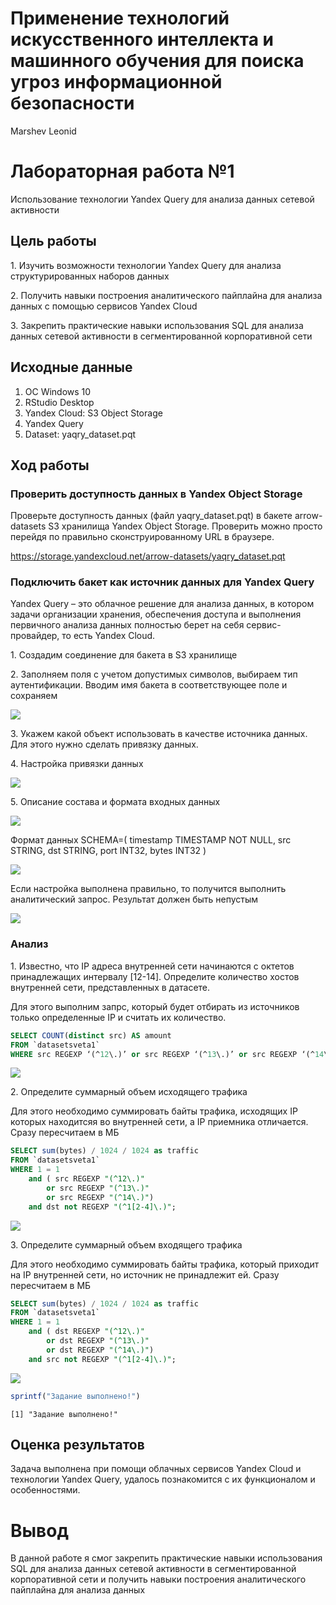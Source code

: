 Применение технологий искусственного интеллекта и машинного обучения для
поиска угроз информационной безопасности
================
Marshev Leonid

# Лабораторная работа №1

Использование технологии Yandex Query для анализа данных сетевой
активности

## Цель работы

1\. Изучить возможности технологии Yandex Query для анализа
структурированных наборов данных

2\. Получить навыки построения аналитического пайплайна для анализа
данных с помощью сервисов Yandex Cloud

3\. Закрепить практические навыки использования SQL для анализа данных
сетевой активности в сегментированной корпоративной сети

## Исходные данные

1.  ОС Windows 10
2.  RStudio Desktop
3.  Yandex Cloud: S3 Object Storage
4.  Yandex Query
5.  Dataset: yaqry_dataset.pqt

## Ход работы

### Проверить доступность данных в Yandex Object Storage

Проверьте доступность данных (файл yaqry_dataset.pqt) в бакете
arrow-datasets S3 хранилища Yandex Object Storage. Проверить можно
просто перейдя по правильно сконструированному URL в браузере.

https://storage.yandexcloud.net/arrow-datasets/yaqry_dataset.pqt

### Подключить бакет как источник данных для Yandex Query

Yandex Query – это облачное решение для анализа данных, в котором задачи
организации хранения, обеспечения доступа и выполнения первичного
анализа данных полностью берет на себя сервис-провайдер, то есть Yandex
Cloud.

1\. Создадим соединение для бакета в S3 хранилище

2\. Заполняем поля с учетом допустимых символов, выбираем тип
аутентификации. Вводим имя бакета в соответствующее поле и сохраняем

![](img/1.png)

3\. Укажем какой объект использовать в качестве источника данных. Для
этого нужно сделать привязку данных.

4\. Настройка привязки данных

![](img/2.png)

5\. Описание состава и формата входных данных

![](img/3.png)

Формат данных SCHEMA=( timestamp TIMESTAMP NOT NULL, src STRING, dst
STRING, port INT32, bytes INT32 )

![](img/4.png)

Если настройка выполнена правильно, то получится выполнить аналитический
запрос. Результат должен быть непустым

![](img/5.png)

### Анализ

1\. Известно, что IP адреса внутренней сети начинаются с октетов
принадлежащих интервалу \[12-14\]. Определите количество хостов
внутренней сети, представленных в датасете.

Для этого выполним запрс, который будет отбирать из источников только
определенные IP и считать их количество.

``` sql
SELECT COUNT(distinct src) AS amount
FROM `datasetsveta1`
WHERE src REGEXP ‘(^12\.)’ or src REGEXP ‘(^13\.)’ or src REGEXP ‘(^14\.)’;
```

![](img/6.png)

2\. Определите суммарный объем исходящего трафика

Для этого необходимо суммировать байты трафика, исходящих IP которых
находитсяя во внутренней сети, а IP приемника отличается. Сразу
пересчитаем в МБ

``` sql
SELECT sum(bytes) / 1024 / 1024 as traffic
FROM `datasetsveta1`
WHERE 1 = 1
    and ( src REGEXP "(^12\.)" 
        or src REGEXP "(^13\.)" 
        or src REGEXP "(^14\.)") 
    and dst not REGEXP "(^1[2-4]\.)";
```

![](img/7.png)

3\. Определите суммарный объем входящего трафика

Для этого необходимо суммировать байты трафика, который приходит на IP
внутренней сети, но источник не принадлежит ей. Сразу пересчитаем в МБ

``` sql
SELECT sum(bytes) / 1024 / 1024 as traffic
FROM `datasetsveta1`
WHERE 1 = 1
    and ( dst REGEXP "(^12\.)" 
        or dst REGEXP "(^13\.)" 
        or dst REGEXP "(^14\.)") 
    and src not REGEXP "(^1[2-4]\.)";
```

![](img/8.png)

``` r
sprintf("Задание выполнено!")
```

    [1] "Задание выполнено!"

## Оценка результатов

Задача выполнена при помощи облачных сервисов Yandex Cloud и технологии
Yandex Query, удалось познакомится с их функционалом и особенностями.

# Вывод

В данной работе я смог закрепить практические навыки использования SQL
для анализа данных сетевой активности в сегментированной корпоративной
сети и получить навыки построения аналитического пайплайна для анализа
данных

